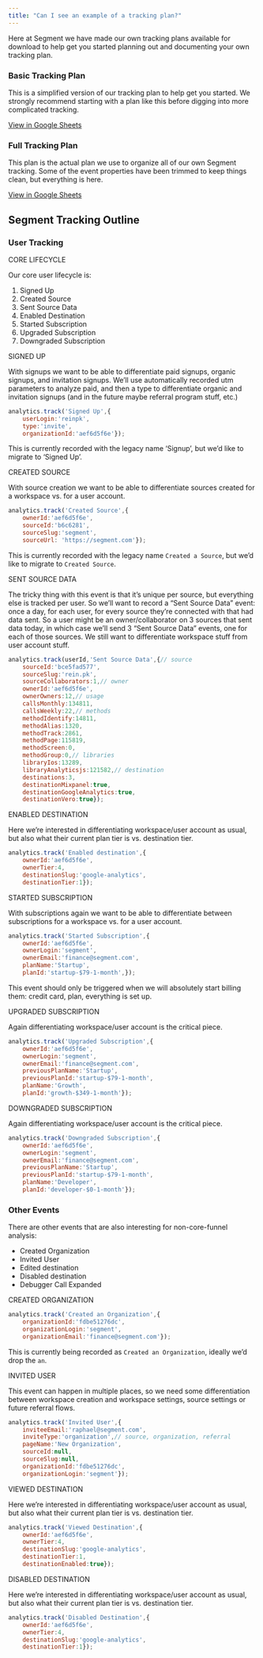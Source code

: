 ```yaml
---
title: "Can I see an example of a tracking plan?"
---
```


Here at Segment we have made our own tracking plans available for download to help get you started planning out and documenting your own tracking plan.

### Basic Tracking Plan

This is a simplified version of our tracking plan to help get you started. We strongly recommend starting with a plan like this before digging into more complicated tracking.

[View in Google Sheets](https://docs.google.com/spreadsheets/d/111LLWxdf_zQE5a_AajKeB8WpCgFaWKEo-sGMc95HYq0/edit?usp=sharing&__hstc=222691652.f2c5ed50a3a9703ac3be5283918044ad.1436399176206.1437082421955.1437085712408.17&__hssc=222691652.23.1437085712408&__hsfp=2203243415)

### Full Tracking Plan

This plan is the actual plan we use to organize all of our own Segment tracking. Some of the event properties have been trimmed to keep things clean, but everything is here.

[View in Google Sheets](https://docs.google.com/spreadsheets/d/1CCx7VU1ioHdWsRmMjywOKhoioh_ObR_V6Cp2RZmbA1Y/edit?usp=sharing&__hstc=222691652.f2c5ed50a3a9703ac3be5283918044ad.1436399176206.1437082421955.1437085712408.17&__hssc=222691652.23.1437085712408&__hsfp=2203243415)

## Segment Tracking Outline

### User Tracking

CORE LIFECYCLE

Our core user lifecycle is:

1.  Signed Up
2.  Created Source
3.  Sent Source Data
4.  Enabled Destination
5.  Started Subscription
6.  Upgraded Subscription
7.  Downgraded Subscription

SIGNED UP

With signups we want to be able to differentiate paid signups, organic signups, and invitation signups. We’ll use automatically recorded utm parameters to analyze paid, and then a type to differentiate organic and invitation signups (and in the future maybe referral program stuff, etc.)

```js
analytics.track('Signed Up',{
    userLogin:'reinpk',
    type:'invite',
    organizationId:'aef6d5f6e'});
```

This is currently recorded with the legacy name ‘Signup’, but we’d like to migrate to ‘Signed Up’.

CREATED SOURCE

With source creation we want to be able to differentiate sources created for a workspace vs. for a user account.

```js
analytics.track('Created Source',{
    ownerId:'aef6d5f6e',
    sourceId:'b6c6281',
    sourceSlug:'segment',
    sourceUrl: 'https://segment.com'});
```

This is currently recorded with the legacy name `Created a Source`, but we’d like to migrate to `Created Source`.

SENT SOURCE DATA

The tricky thing with this event is that it’s unique per source, but everything else is tracked per user. So we’ll want to record a “Sent Source Data” event: once a day, for each user, for every source they’re connected with that had data sent. So a user might be an owner/collaborator on 3 sources that sent data today, in which case we’ll send 3 “Sent Source Data” events, one for each of those sources. We still want to differentiate workspace stuff from user account stuff.

```js
analytics.track(userId,'Sent Source Data',{// source
    sourceId:'bce5fad577',
    sourceSlug:'rein.pk',
    sourceCollaborators:1,// owner
    ownerId:'aef6d5f6e',
    ownerOwners:12,// usage
    callsMonthly:134811,
    callsWeekly:22,// methods
    methodIdentify:14811,
    methodAlias:1320,
    methodTrack:2861,
    methodPage:115819,
    methodScreen:0,
    methodGroup:0,// libraries
    libraryIos:13289,
    libraryAnalyticsjs:121582,// destination
    destinations:3,
    destinationMixpanel:true,
    destinationGoogleAnalytics:true,
    destinationVero:true});
```

ENABLED DESTINATION

Here we’re interested in differentiating workspace/user account as usual, but also what their current plan tier is vs. destination tier.

```js
analytics.track('Enabled destination',{
    ownerId:'aef6d5f6e',
    ownerTier:4,
    destinationSlug:'google-analytics',
    destinationTier:1});
```

STARTED SUBSCRIPTION

With subscriptions again we want to be able to differentiate between subscriptions for a workspace vs. for a user account.

```js
analytics.track('Started Subscription',{
    ownerId:'aef6d5f6e',
    ownerLogin:'segment',
    ownerEmail:'finance@segment.com',
    planName:'Startup',
    planId:'startup-$79-1-month',});
```

This event should only be triggered when we will absolutely start billing them: credit card, plan, everything is set up.

UPGRADED SUBSCRIPTION

Again differentiating workspace/user account is the critical piece.

```js
analytics.track('Upgraded Subscription',{
    ownerId:'aef6d5f6e',
    ownerLogin:'segment',
    ownerEmail:'finance@segment.com',
    previousPlanName:'Startup',
    previousPlanId:'startup-$79-1-month',
    planName:'Growth',
    planId:'growth-$349-1-month'});
```

DOWNGRADED SUBSCRIPTION

Again differentiating workspace/user account is the critical piece.

```js
analytics.track('Downgraded Subscription',{
    ownerId:'aef6d5f6e',
    ownerLogin:'segment',
    ownerEmail:'finance@segment.com',
    previousPlanName:'Startup',
    previousPlanId:'startup-$79-1-month',
    planName:'Developer',
    planId:'developer-$0-1-month'});
```

### Other Events

There are other events that are also interesting for non-core-funnel analysis:

*   Created Organization
*   Invited User
*   Edited destination
*   Disabled destination
*   Debugger Call Expanded

CREATED ORGANIZATION

```js
analytics.track('Created an Organization',{
    organizationId:'fdbe51276dc',
    organizationLogin:'segment',
    organizationEmail:'finance@segment.com'});
```

This is currently being recorded as `Created an Organization`, ideally we’d drop the `an`.

INVITED USER

This event can happen in multiple places, so we need some differentiation between workspace creation and workspace settings, source settings or future referral flows.

```js
analytics.track('Invited User',{
    inviteeEmail:'raphael@segment.com',
    inviteType:'organization',// source, organization, referral
    pageName:'New Organization',
    sourceId:null,
    sourceSlug:null,
    organizationId:'fdbe51276dc',
    organizationLogin:'segment'});
```

VIEWED DESTINATION

Here we’re interested in differentiating workspace/user account as usual, but also what their current plan tier is vs. destination tier.

```js
analytics.track('Viewed Destination',{
    ownerId:'aef6d5f6e',
    ownerTier:4,
    destinationSlug:'google-analytics',
    destinationTier:1,
    destinationEnabled:true});
```

DISABLED DESTINATION

Here we’re interested in differentiating workspace/user account as usual, but also what their current plan tier is vs. destination tier.

```js
analytics.track('Disabled Destination',{
    ownerId:'aef6d5f6e',
    ownerTier:4,
    destinationSlug:'google-analytics',
    destinationTier:1});
```
